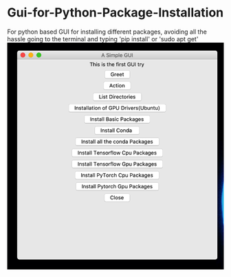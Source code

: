 # Gui-for-Python-Package-Installation
For python based GUI for installing different packages, avoiding all the hassle going to the terminal and typing 'pip install' or 'sudo apt get'
![](Screenshot%202020-02-21%20at%2013.07.00.png)
